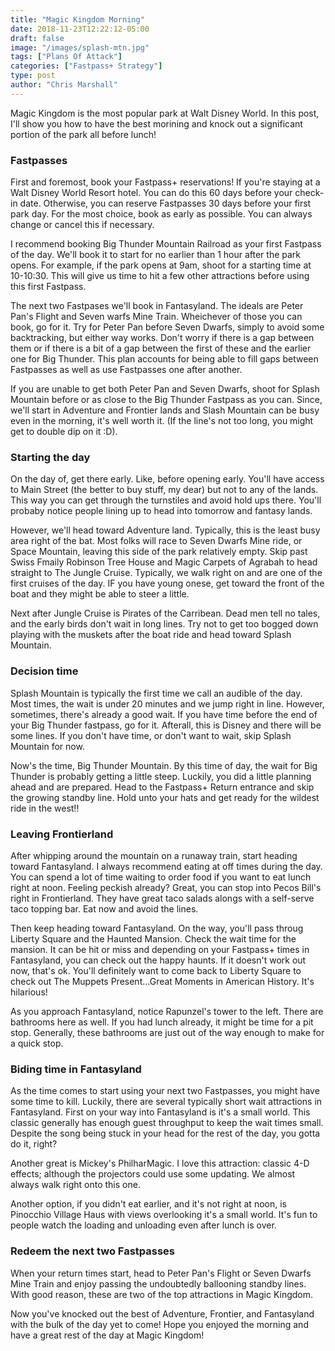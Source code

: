 ```yaml
---
title: "Magic Kingdom Morning"
date: 2018-11-23T12:22:12-05:00
draft: false
image: "/images/splash-mtn.jpg"
tags: ["Plans Of Attack"]
categories: ["Fastpass+ Strategy"]
type: post
author: "Chris Marshall"
---
```


Magic Kingdom is the most popular park at Walt Disney World. In this post,
I'll show you how to have the best morining and knock out a significant portion
of the park all before lunch!

<!--more-->

### Fastpasses

First and foremost, book your Fastpass+ reservations! If you're staying at a Walt Disney
World Resort hotel. You can do this 60 days before your check-in date. Otherwise, you can
reserve Fastpasses 30 days before your first park day. For the most choice, book as early
as possible. You can always change or cancel this if necessary.

I recommend booking Big Thunder Mountain Railroad as your first Fastpass of the day. We'll
book it to start for no earlier than 1 hour after the park opens. For example, if the park
opens at 9am, shoot for a starting time at 10-10:30. This will give us time to
hit a few other attractions before using this first Fastpass.

The next two Fastpases we'll book in Fantasyland. The ideals are Peter Pan's
Flight and Seven warfs Mine Train. Wheichever of those you can book, go for it.
Try for Peter Pan before Seven Dwarfs, simply to avoid some backtracking, but
either way works. Don't worry if there is a gap between them or if there is a
bit of a gap between the first of these and the earlier one for Big Thunder.
This plan accounts for being able to fill gaps between Fastpasses as well as
use Fastpasses one after another.

If you are unable to get both Peter Pan and Seven Dwarfs, shoot for Splash
Mountain before or as close to the Big Thunder Fastpass as you can. Since,
we'll start in Adventure and Frontier lands and Slash Mountain can be busy
even in the morning, it's well worth it. (If the line's not too long, you
might get to double dip on it :D).

### Starting the day

On the day of, get there early. Like, before opening early. You'll have access to Main Street
(the better to buy stuff, my dear) but not to any of the lands. This way you
can get through the turnstiles and avoid hold ups there. You'll probaby notice
people lining up to head into tomorrow and fantasy lands.

However, we'll head toward Adventure land. Typically, this is the least busy
area right of the bat. Most folks will race to Seven Dwarfs Mine ride, or Space
Mountain, leaving this side of the park relatively empty. Skip past Swiss
Fmaily Robinson Tree House and Magic Carpets of Agrabah to head straight to
The Jungle Cruise. Typically, we walk right on and are one of the first cruises
of the day. IF you have young onese, get toward the front of the boat and they might
be able to steer a little. 

Next after Jungle Cruise is Pirates of the Carribean. Dead men tell no tales, and the
early birds don't wait in long lines. Try not to get too bogged down playing with the
muskets after the boat ride and head toward Splash Mountain.

### Decision time

Splash Mountain is typically the first time we call an audible of the day. Most times,
the wait is under 20 minutes and we jump right in line. However, sometimes, there's already
a good wait. If you have time before the end of your Big Thunder fastpass, go for it.
Afterall, this is Disney and there will be some lines. If you don't have time, or don't want
to wait, skip Splash Mountain for now. 

Now's the time, Big Thunder Mountain. By this time of day, the wait for Big
Thunder is probably getting a little steep. Luckily, you did a little planning
ahead and are prepared. Head to the Fastpass+ Return entrance and skip the
growing standby line. Hold unto your hats and get ready for the wildest ride
in the west!!

### Leaving Frontierland

After whipping around the mountain on a runaway train, start heading toward
Fantasyland. I always recommend eating at off times during the day. You can
spend a lot of time waiting to order food if you want to eat lunch right at
noon. Feeling peckish already? Great, you can stop into Pecos Bill's right
in Frontierland. They have great taco salads alongs with a self-serve taco
topping bar. Eat now and avoid the lines.

Then keep heading toward Fantasyland. On the way, you'll pass throug Liberty
Square and the Haunted Mansion. Check the wait time for the mansion. It can be
hit or miss and depending on your Fastpass+ times in Fantasyland, you can check
out the happy haunts. If it doesn't work out now, that's ok. You'll definitely
want to come back to Liberty Square to check out The Muppets Present...Great
Moments in American History. It's hilarious!

As you approach Fantasyland, notice Rapunzel's tower to the left. There are
bathrooms here as well. If you had lunch already, it might be time for a pit
stop. Generally, these bathrooms are just out of the way enough to make for
a quick stop.

### Biding time in Fantasyland

As the time comes to start using your next two Fastpasses, you might have some
time to kill. Luckily, there are several typically short wait attractions in
Fantasyland. First on your way into Fantasyland is it's a small world. This
classic generally has enough guest throughput to keep the wait times small.
Despite the song being stuck in your head for the rest of the day, you gotta do
it, right?

Another great is Mickey's PhilharMagic. I love this attraction: classic 4-D
effects; although the projectors could use some updating. We almost always walk
right onto this one.

Another option, if you didn't eat earlier, and it's not right at noon, is Pinocchio
Village Haus with views overlooking it's a small world. It's fun to people watch the
loading and unloading even after lunch is over.

### Redeem the next two Fastpasses

When your return times start, head to Peter Pan's Flight or Seven Dwarfs Mine Train and
enjoy passing the undoubtedly ballooning standby lines. With good reason, these are two
of the top attractions in Magic Kingdom.

Now you've knocked out the best of Adventure, Frontier, and Fantasyland with the bulk of
the day yet to come! Hope you enjoyed the morning and have a great rest of the day at
Magic Kingdom!
